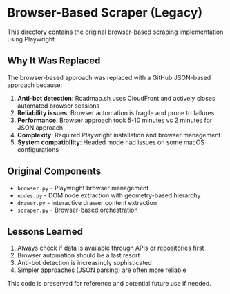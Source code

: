 # Browser-Based Scraper (Legacy)

This directory contains the original browser-based scraping implementation using Playwright.

## Why It Was Replaced

The browser-based approach was replaced with a GitHub JSON-based approach because:

1. **Anti-bot detection**: Roadmap.sh uses CloudFront and actively closes automated browser sessions
2. **Reliability issues**: Browser automation is fragile and prone to failures
3. **Performance**: Browser approach took 5-10 minutes vs 2 minutes for JSON approach
4. **Complexity**: Required Playwright installation and browser management
5. **System compatibility**: Headed mode had issues on some macOS configurations

## Original Components

- `browser.py` - Playwright browser management
- `nodes.py` - DOM node extraction with geometry-based hierarchy
- `drawer.py` - Interactive drawer content extraction
- `scraper.py` - Browser-based orchestration

## Lessons Learned

1. Always check if data is available through APIs or repositories first
2. Browser automation should be a last resort
3. Anti-bot detection is increasingly sophisticated
4. Simpler approaches (JSON parsing) are often more reliable

This code is preserved for reference and potential future use if needed.
